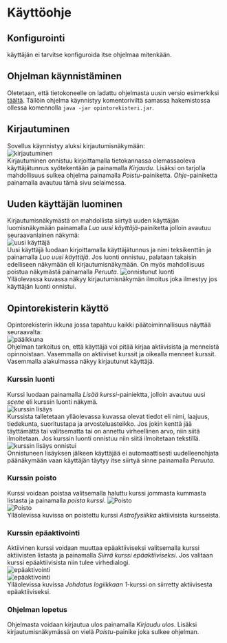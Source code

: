 # Käyttöohje

## Konfigurointi
käyttäjän ei tarvitse konfiguroida itse ohjelmaa mitenkään.

## Ohjelman käynnistäminen  
Oletetaan, että tietokoneelle on ladattu ohjelmasta uusin versio esimerkiksi [täältä](https://github.com/AlluSu/Ohjelmistotekniikka-ht/releases). Tällöin ohjelma käynnistyy komentoriviltä samassa hakemistossa ollessa komennolla `java -jar opintorekisteri.jar`.  

## Kirjautuminen  
Sovellus käynnistyy aluksi kirjautumisnäkymään:  
![kirjautuminen](kuvat/opintorekisterifinnisherlogin.png)  
Kirjautuminen onnistuu kirjoittamalla tietokannassa olemassaoleva käyttäjätunnus syötekentään ja painamalla *Kirjaudu*. Lisäksi on tarjolla mahdollisuus sulkea ohjelma painamalla *Poistu*-painiketta. *Ohje*-painiketta painamalla avautuu tämä sivu selaimessa.  
## Uuden käyttäjän luominen
Kirjautumisnäkymästä on mahdollista siirtyä uuden käyttäjän luomisnäkymään painamalla *Luo uusi käyttäjä*-painiketta jolloin avautuu seuraavanlainen näkymä:  
![uusi käyttäjä](kuvat/opintorekisteriuusikayttaja.png)  
Uusi käyttäjä luodaan kirjoittamalla käyttäjätunnus ja nimi teksikenttiin ja painamalla *Luo uusi käyttäjä*. Jos luonti onnistuu, palataan takaisin edelliseen näkymään eli kirjautumisnäkymään. On myös mahdollisuus poistua näkymästä painamalla *Peruuta*.
![onnistunut luonti](kuvat/opintorekisteridialogi.png)    
Ylläolevassa kuvassa näkyy kirjautumisnäkymän ilmoitus joka ilmestyy jos käyttäjän luonti onnistui.    
## Opintorekisterin käyttö  
Opintorekisterin ikkuna jossa tapahtuu kaikki päätoiminnallisuus näyttää seuraavalta:  
![pääikkuna](kuvat/topgunmain1.png)  
Ohjelman tarkoitus on, että käyttäjä voi pitää kirjaa aktiivisista ja menneistä opinnoistaan. Vasemmalla on aktiiviset kurssit ja oikealla menneet kurssit. Vasemmalla alakulmassa näkyy kirjautunut käyttäjä.  
### Kurssin luonti  
Kurssi luodaan painamalla *Lisää kurssi*-painiektta, jolloin avautuu uusi *scene* eli kurssin luonti näkymä.  
![kurssin lisäys](kuvat/kurssinluonti.png)  
Kurssista talletetaan ylläolevassa kuvassa olevat tiedot eli nimi, laajuus, tiedekunta, suoritustapa ja arvosteluasteikko. Jos jokin kenttä jää täyttämättä tai valitsematta tai on annettu virheellinen arvo,  niin siitä ilmoitetaan. Jos kurssin luonti onnistuu niin siitä ilmoitetaan tekstillä.  
![kurssin lisäys onnistui](kuvat/kurssinluonti2.png)  
Onnistuneen lisäyksen jälkeen käyttäjää ei automaattisesti uudelleenohjata päänäkymään vaan käyttäjän täytyy itse siirtyä sinne painamalla *Peruuta*. 
### Kurssin poisto  
Kurssi voidaan poistaa valitsemalla haluttu kurssi jommasta kummasta listasta ja painamalla *poista kurssi*.
![Poisto](kuvat/topgunmain3.png)    
![Poisto](kuvat/topgunmain4.png)  
Ylläolevissa kuvissa on poistettu kurssi *Astrofysiikka* aktiivisista kursseista.  

### Kurssin epäaktivointi
Aktiivinen kurssi voidaan muuttaa epäaktiiviseksi valitsemalla kurssi aktiivisten listasta ja painamalla *Siirrä kurssi epäaktiiviseksi*. Jos valitaan kurssi epäaktiivisista niin tulee virhedialogi.  
![epäaktivointi](kuvat/topgunmain2.png)  
![epäaktivointi](kuvat/topgunmain3.png)  
Ylläolevissa kuvissa *Johdatus logiikkaan 1*-kurssi on siirretty aktiivisesta epäaktiiviseksi.  
### Ohjelman lopetus  
Ohjelmasta voidaan kirjautua ulos painamalla *Kirjaudu ulos*. Lisäksi kirjautumisnäkymässä on vielä *Poistu*-painike joka sulkee ohjelman.

